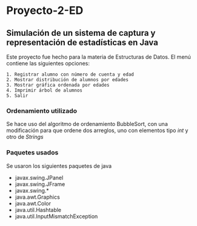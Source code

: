 # Proyecto-2-ED
## Simulación de un sistema de captura y representación de estadísticas en Java

Este proyecto fue hecho para la materia de Estructuras de Datos.
El menú contiene las siguientes opciones: 

```
1. Registrar alumno con número de cuenta y edad
2. Mostrar distribución de alumnos por edades
3. Mostrar gráfica ordenada por edades
4. Imprimir ́arbol de alumnos
5. Salir
```

### Ordenamiento utilizado
Se hace uso del algoritmo de ordenamiento BubbleSort, con una modificación para que ordene dos arreglos, uno con elementos tipo *int* y otro de *Strings*
### Paquetes usados
Se usaron los siguientes paquetes de java

- javax.swing.JPanel
- javax.swing.JFrame
- javax.swing.*
- java.awt.Graphics
- java.awt.Color
- java.util.Hashtable
- java.util.InputMismatchException
